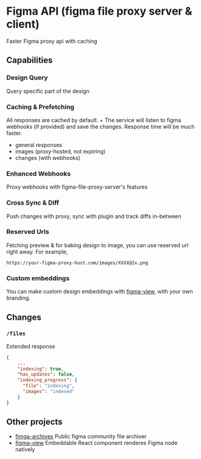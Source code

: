 # Figma API (figma file proxy server & client)
Faster Figma proxy api with caching


## Capabilities

### Design Query
Query specific part of the design


### Caching & Prefetching
All responses are cached by default. + The service will listen to figma webhooks (if provided) and save the changes.
Response time will be much faster.

- general responses
- images (proxy-hosted, not expiring)
- changes (with webhooks)


### Enhanced Webhooks
Proxy webhooks with figma-file-proxy-server's features

### Cross Sync & Diff
Push changes with proxy, sync with plugin and track diffs in-between 


### Reserved Urls
Fetching preview & for baking design to image, you can use reserved url right away.
For example, 

`https://your-figma-proxy-host.com/images/XXXX@2x.png`


### Custom embeddings
You can make custom design embeddings with [figma-view](https://github.com/gridaco/figma-view), with your own branding.


## Changes

### `/files`
Extended response
```json
{
    ...
    "indexing": true,
    "has_updates": false,
    "indexing_progress": {
      "file": "indexing",
      "images": "indexed"
    }
}
```

## Other projects
- [fimga-archives](https://github.com/gridaco/figma-archives) Public figma community file archiver
- [figma-view](https://github.com/gridaco/figma-view) Embeddable React component renderes Figma node natively
